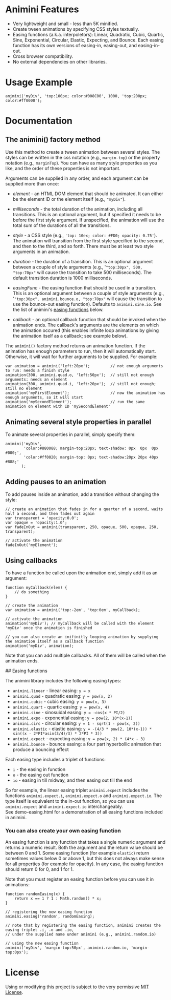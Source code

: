 # Animini Features

* Very lightweight and small - less than 5K minified.
* Create tween animations by specifying CSS styles textually.
* Easing functions (a.k.a. interpoletors): Linear, Quadratic, Cubic, Quartic, Sine, Exponential, Circular, Elastic, Expecting, and Bounce. Each easing function has its own versions of easing-in, easing-out, and easing-in-out.
* Cross browser compatibility.
* No external dependencies on other libraries.


# Usage Example
	  
	  
	animini('myDiv', 'top:100px; color:#008C00', 1000, 'top:200px; color:#ff0000');
	  
	  

# Documentation

## The animini() factory method

Use this method to create a tween animation between several styles. The styles can be written in the css notation (e.g., `margin-top`) or the property notation (e.g., `marginTop`). You can have as many style properties as you like, and the order of these properties is not important.

Arguments can be supplied in any order, and each argument can be supplied more than once:

* *element* - an HTML DOM element that should be animated. It can either be the element ID or the element itself (e.g., `"myDiv"`).  

* *milliseconds* - the total duration of the animation, including all transitions. This is an optional argument, but if specified it needs to be before the first style argument. If unspecified, the animation will use the total sum of the durations of all the transitions.  

* *style* - a CSS style (e.g., `'top: 10ex; color: #FD0; opacity: 0.75'`). The animation will transition from the first style specified to the second, and then to the third, and so forth. There must be at least two style arguments in an animation. 

* *duration* - the duration of a transition. This is an optional argument between a couple of style arguments (e.g., '`"top:30px", 500, "top:70px"` will cause the transition to take 500 milliseconds). The default transition duration is 1000 milliseconds.  

* *easingFunc* - the easing function that should be used in a transition. This is an optional argument between a couple of style arguments (e.g., '`"top:30px", animini.bounce.o, "top:70px"` will cause the transition to use the bounce-out easing function). Defaults to `animini.sine.io`. See the list of animini's [easing functions](#easing) below.  

* *callback* - an optional callback function that should be invoked when the animation ends. The callback's arguments are the elements on which the animation occured (this enables infinite loop animations by giving the animation itself as a callback; see example below).

The `animini()` factory method returns an animation function. If the animation has enough parameters to run, then it will automatically start. Otherwise, it will wait for further arguments to be supplied. For example:

	var animation = animini('left:20px');         // not enough arguments to run: needs a finish style
	animation(300, animini.quad.o, 'left:50px');  // still not enough arguments: needs an element
	animation(300, animini.quad.i, 'left:20px');  // still not enough; still no element
	animation('myFirstElement');                  // now the animation has enough arguments, so it will start
	animation('mySecondElement');                 // run the same animation on element with ID 'mySecondElement'


## Animating several style properties in parallel

To animate several properties in parallel, simply specify them:

	animini('myDiv',
	        'color:#880088; margin-top:20px; text-shadow: 0px  0px  0px #000;',
	        'color:#ff0020; margin-top: 0px; text-shadow:20px 20px 40px #888;'
	       );


## Adding pauses to an animation

To add pauses inside an animation, add a transition without changing the style:

	// create an animation that fades in for a quarter of a second, waits half a second, and then fades out again
	var transparent = 'opacity:0.0';
	var opaque = 'opacity:1.0';
	var fadeInOut = animini(transparent, 250, opaque, 500, opaque, 250, transparent);
	
	// activate the animation
	fadeInOut('myElement');


## Using callbacks

To have a function be called upon the animation end, simply add it as an argument:

	function myCallback(elem) {
		// do something
	}
	
	// create the animation
	var animation = animini('top:-2em', 'top:0em', myCallback);

	// activate the animation
	animation('myDiv'); // myCallback will be called with the element 'myDiv' once the animation is finished

	// you can also create an inifinitly looping animation by supplying the animation itself as a callback function
	animation('myDiv', animation);

Note that you can add multiple callbacks. All of them will be called when the animation ends.


<a name="easing">
## Easing functions
</a>

The animini library includes the following easing types:

* `animini.linear` - linear easing: `y = x`
* `animini.quad` - quadratic easing: `y = pow(x, 2)`
* `animini.cubic` - cubic easing: `y = pow(x, 3)`
* `animini.quart` - quartic easing: `y = pow(x, 4)`
* `animini.sine` - sinosuidal easing: `y = -cos(x * PI/2)`
* `animini.expo` - exponential easing: `y = pow(2, 10*(x-1))`
* `animini.circ` - circular easing: `y = 1 - sqrt(1 - pow(x, 2))`
* `animini.elastic` - elastic easing: `y = -(4/3 * pow(2, 10*(x-1)) * sin((x - 2*PI*asin(3/4)/3) * 2*PI * 3))`
* `animini.expect` - expecting easing: `y = pow(x, 2) * (4*x - 3)`
* `animini.bounce` - bounce easing: a four part hyperbollic animation that produce a bouncing effect


Each easing type includes a triplet of functions:

* `i` - the easing in function
* `o` - the easing out function
* `io` - easing in till midway, and then easing out till the end

So for example, the linear easing triplet `animini.expect` includes the functions `animini.expect.i`, `animini.expect.o` and `animini.expect.io`. The type itself is equivalent to the in-out function, so you can use `animini.expect` and `animini.expect.io` interchangeably.  
See demo-easing.html for a demonstration of all easing functions included in animini.


### You can also create your own easing function

An easing function is any function that takes a single numeric argument and returns a numeric result. Both the argument and the return value should be between 0 and 1. Some easing function (for example `elastic`) return sometimes values below 0 or above 1, but this does not always make sense for all properties (for example for opacity). In any case, the easing function should return 0 for 0, and 1 for 1.

Note that you must register an easing function before you can use it in animations:

	function randomEasing(x) {
		return x == 1 ? 1 : Math.random() * x;
	}
	
	// registering the new easing function
	animini.easing('random', randomEasing);
	
	// note that by registering the easing function, animini creates the easing triplet .i, .o and .io,
	// under the supplied name under animini (e.g., animini.random.io)
	
	// using the new easing function
	animini('myDiv', 'margin-top:50px', animini.random.io, 'margin-top:0px');


# License
Using or modifying this project is subject to the very permissive [MIT License](http://creativecommons.org/licenses/MIT/).
